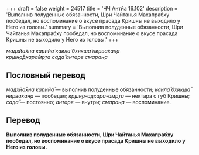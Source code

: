 +++
draft = false
weight = 24517
title = 'ЧЧ Антйа 16.102'
description = 'Выполнив полуденные обязанности, Шри Чайтанья Махапрабху пообедал, но воспоминание о вкусе прасада Кришны не выходило у Него из головы.'
summary = 'Выполнив полуденные обязанности, Шри Чайтанья Махапрабху пообедал, но воспоминание о вкусе прасада Кришны не выходило у Него из головы.'
+++

_мадхйа̄хна карийа̄ каила̄ бхикша̄ нирва̄хан̣а  
кр̣шн̣а̄дхара̄мр̣та сада̄ антаре смаран̣а_

## Пословный перевод

_мадхйа̄хна_ _карийа̄_ — выполнив полуденные обязанности; _каила̄_ _бхикша̄_ _нирва̄хан̣а_ — пообедал; _кр̣шн̣а_\-_адхара_\-_амр̣та_ — нектара с губ Кришны; _сада̄_ — постоянно; _антаре_ — внутри; _смаран̣а_ — воспоминание.

## Перевод

**Выполнив полуденные обязанности, Шри Чайтанья Махапрабху пообедал, но воспоминание о вкусе прасада Кришны не выходило у Него из головы.**
